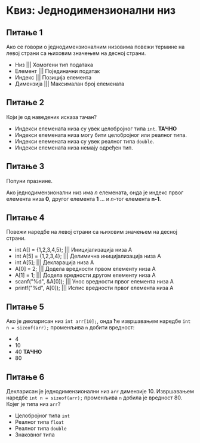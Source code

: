 # Квиз: Једнодимензионални низ

## Питање 1

Ако се говори о једнодимензионалним низовима повежи термине на левој страни са
њиховим значењем на десној страни.

* Низ ||| Хомогени тип података
* Елемент ||| Појединачни податак
* Индекс ||| Позиција елемента
* Димензија ||| Максималан број елемената

## Питање 2

Који је од наведених исказа тачан?

* Индекси елемената низа су увек целобројног типа `int`. **ТАЧНО**
* Индекси елемената низа могу бити целобројног или реалног типа.
* Индекси елемената низа су увек реалног типа `double`.
* Индекси елемената низа немају одређен тип.

## Питање 3

Попуни празнине.

Ако једнодимензионални низ има $n$ елемената, онда је индекс првог елемента
низа **0**, другог елемента **1**  … и $n$-тог елемента **n-1**.

## Питање 4

Повежи наредбе на левој страни са њиховим значењем на десној страни.

* int А[] = {1,2,3,4,5}; ||| Иницијализација низа А
* int А[5] = {1,2,3,4}; ||| Делимична иницијализација низа А
* int А[5]; ||| Декларација низа А
* А[0] = 2; ||| Додела вредности првом елементу низа А
* А[1] = 1; ||| Додела вредности другом елементу низа А
* scanf("%d", &А[0]); ||| Унос вредности првог елемента низа А
* printf("%d", А[0]); ||| Испис вредности првог елемента низа А

## Питање 5

Ако је декларисан низ `int arr[10];`, онда ће извршавањем наредбе
`int n = sizeof(arr);` променљива `n` добити вредност:

* 4
* 10
* 40 **ТАЧНО**
* 80

## Питање 6

Декларисан је једнодимензионални низ `arr` димензије $10$. Извршавањем наредбе
`int n = sizeof(arr);` променљива `n` добила је вредност $80$. Којег је типа
низ `arr`?

* Целобројног типа `int`
* Реалног типа `float`
* Реалног типа `double`
* Знаковног типа
